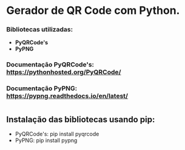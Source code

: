 # Gerador de QR Code com Python.

### Bibliotecas utilizadas:
- __PyQRCode's__
- __PyPNG__

### Documentação PyQRCode's: https://pythonhosted.org/PyQRCode/
### Documentação PyPNG: https://pypng.readthedocs.io/en/latest/
#
## Instalação das bibliotecas usando pip:
- PyQRCode's: pip install pyqrcode
- PyPNG: pip install pypng
